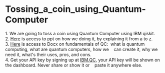# Tossing_a_coin_using_Quantum-Computer
1.&nbsp;We are going to toss a coin using Quantum Computer using IBM qiskit.<br />
2.&nbsp;[Here](https://drive.google.com/file/d/1DEwp8aoOak_eB6nu--4Fr2EBQBAevaWB/view?usp=drivesdk) is access to ppt on how we doing it, by explaining it from a to z.<br />
3.&nbsp;[Here](https://docs.google.com/document/d/1D9hq1bWGC4A_gtBiBDMzy4IKSkWA6Z3D/edit?usp=drivesdk&ouid=116604129075165078273&rtpof=true&sd=true) is access to Docx on fundamentals of QC:&nbsp; what is quantum computing, what are quantum computers, how we &nbsp;&nbsp;&nbsp;can create it, why we need it, what's their uses,  pros, and cons.<br />
4.&nbsp;Get your API key by signing up at [IBM.QC](https://quantum-computing.ibm.com/), your API key will be shown on the dashboard. Never share or show it or &nbsp;&nbsp;&nbsp;paste it anywhere else.<br />
